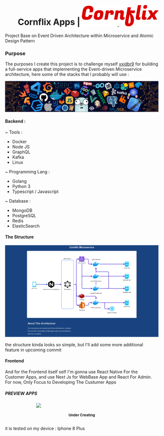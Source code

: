 <img src="./.github/image/Cornflix.svg" align="center" style="position:absolute; left:50%; right:50%;">
<h1 align="center">Cornflix Apps | Netflix Spin-off </h1>

Project Base on Event Driven Architecture within Microservice and Atomic Design Pattern

### Purpose 
The purposes I create this project is to challenge myself [xxidbr9](https://github.com/xxidbr9) for building a full-service apps that implementing the Event-driven Microservice architecture, here some of the stacks that I probably will use :

<img src="./.github/image/header_.png" >

#### Backend :
~ Tools :
- Docker
- Node JS
- GraphQL
- Kafka
- Linux

~ Programming Lang :
- Golang
- Python 3
- Typescript / Javascript

~ Database :
- MongoDB
- PostgreSQL
- Redis
- ElasticSearch

#### The Structure
<img src="https://raw.githubusercontent.com/xxidbr9/event-driven-architecture/main/.github/image/Service-architecture.png">

the structure kinda looks so simple, but I'll add some more additional feature in upcoming commit


#### Frontend
And for the Frontend itself self I'm gonna use React Native For the Customer Apps, and use Next Js for WebBase App and React For Admin.
For now, Only Focus to Developing The Custumer Apps

##### PREVIEW APPS
<div style="display:flex; flex-direction:column; align-items:center;">

<img src="./.github/image/app_preview_v1.png" style="width:300px;">

<small><b>Under Creating</b></small>
</div>

it is tested on my device : Iphone 8 Plus